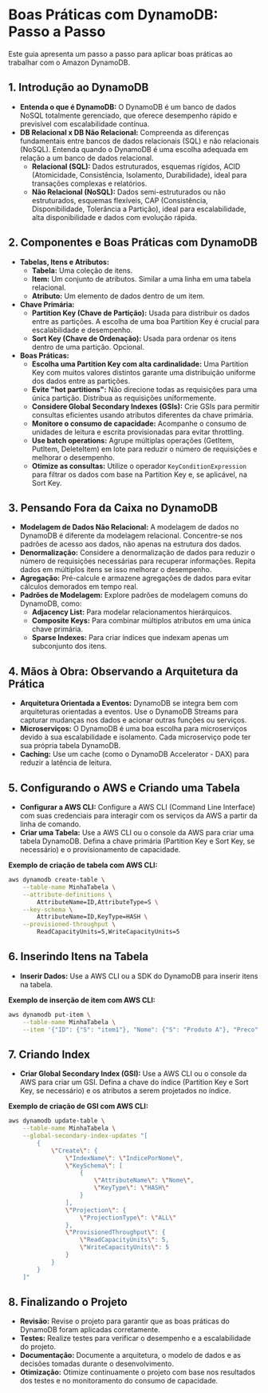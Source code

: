 # Boas Práticas com DynamoDB: Passo a Passo

Este guia apresenta um passo a passo para aplicar boas práticas ao trabalhar com o Amazon DynamoDB.

## 1. Introdução ao DynamoDB

*   **Entenda o que é DynamoDB:**  O DynamoDB é um banco de dados NoSQL totalmente gerenciado, que oferece desempenho rápido e previsível com escalabilidade contínua.
*   **DB Relacional x DB Não Relacional:** Compreenda as diferenças fundamentais entre bancos de dados relacionais (SQL) e não relacionais (NoSQL).  Entenda quando o DynamoDB é uma escolha adequada em relação a um banco de dados relacional.
    *   **Relacional (SQL):** Dados estruturados, esquemas rígidos, ACID (Atomicidade, Consistência, Isolamento, Durabilidade), ideal para transações complexas e relatórios.
    *   **Não Relacional (NoSQL):** Dados semi-estruturados ou não estruturados, esquemas flexíveis, CAP (Consistência, Disponibilidade, Tolerância a Partição), ideal para escalabilidade, alta disponibilidade e dados com evolução rápida.

## 2. Componentes e Boas Práticas com DynamoDB

*   **Tabelas, Itens e Atributos:**
    *   **Tabela:**  Uma coleção de itens.
    *   **Item:**  Um conjunto de atributos. Similar a uma linha em uma tabela relacional.
    *   **Atributo:**  Um elemento de dados dentro de um item.
*   **Chave Primária:**
    *   **Partition Key (Chave de Partição):** Usada para distribuir os dados entre as partições.  A escolha de uma boa Partition Key é crucial para escalabilidade e desempenho.
    *   **Sort Key (Chave de Ordenação):** Usada para ordenar os itens dentro de uma partição.  Opcional.
*   **Boas Práticas:**
    *   **Escolha uma Partition Key com alta cardinalidade:** Uma Partition Key com muitos valores distintos garante uma distribuição uniforme dos dados entre as partições.
    *   **Evite "hot partitions":**  Não direcione todas as requisições para uma única partição.  Distribua as requisições uniformemente.
    *   **Considere Global Secondary Indexes (GSIs):** Crie GSIs para permitir consultas eficientes usando atributos diferentes da chave primária.
    *   **Monitore o consumo de capacidade:** Acompanhe o consumo de unidades de leitura e escrita provisionadas para evitar throttling.
    *   **Use batch operations:**  Agrupe múltiplas operações (GetItem, PutItem, DeleteItem) em lote para reduzir o número de requisições e melhorar o desempenho.
    *   **Otimize as consultas:** Utilize o operador `KeyConditionExpression` para filtrar os dados com base na Partition Key e, se aplicável, na Sort Key.

## 3. Pensando Fora da Caixa no DynamoDB

*   **Modelagem de Dados Não Relacional:**  A modelagem de dados no DynamoDB é diferente da modelagem relacional. Concentre-se nos padrões de acesso aos dados, não apenas na estrutura dos dados.
*   **Denormalização:**  Considere a denormalização de dados para reduzir o número de requisições necessárias para recuperar informações.  Repita dados em múltiplos itens se isso melhorar o desempenho.
*   **Agregação:** Pré-calcule e armazene agregações de dados para evitar cálculos demorados em tempo real.
*   **Padrões de Modelagem:** Explore padrões de modelagem comuns do DynamoDB, como:
    *   **Adjacency List:** Para modelar relacionamentos hierárquicos.
    *   **Composite Keys:** Para combinar múltiplos atributos em uma única chave primária.
    *   **Sparse Indexes:** Para criar índices que indexam apenas um subconjunto dos itens.

## 4. Mãos à Obra: Observando a Arquitetura da Prática

*   **Arquitetura Orientada a Eventos:** DynamoDB se integra bem com arquiteturas orientadas a eventos.  Use o DynamoDB Streams para capturar mudanças nos dados e acionar outras funções ou serviços.
*   **Microserviços:** O DynamoDB é uma boa escolha para microserviços devido à sua escalabilidade e isolamento.  Cada microserviço pode ter sua própria tabela DynamoDB.
*   **Caching:** Use um cache (como o DynamoDB Accelerator - DAX) para reduzir a latência de leitura.

## 5. Configurando o AWS e Criando uma Tabela

*   **Configurar a AWS CLI:** Configure a AWS CLI (Command Line Interface) com suas credenciais para interagir com os serviços da AWS a partir da linha de comando.
*   **Criar uma Tabela:** Use a AWS CLI ou o console da AWS para criar uma tabela DynamoDB.  Defina a chave primária (Partition Key e Sort Key, se necessário) e o provisionamento de capacidade.

**Exemplo de criação de tabela com AWS CLI:**

```bash
aws dynamodb create-table \
    --table-name MinhaTabela \
    --attribute-definitions \
        AttributeName=ID,AttributeType=S \
    --key-schema \
        AttributeName=ID,KeyType=HASH \
    --provisioned-throughput \
        ReadCapacityUnits=5,WriteCapacityUnits=5
```

## 6. Inserindo Itens na Tabela

*   **Inserir Dados:** Use a AWS CLI ou a SDK do DynamoDB para inserir itens na tabela.

**Exemplo de inserção de item com AWS CLI:**

```bash
aws dynamodb put-item \
    --table-name MinhaTabela \
    --item '{"ID": {"S": "item1"}, "Nome": {"S": "Produto A"}, "Preco": {"N": "25.00"}}'
```

## 7. Criando Index

*   **Criar Global Secondary Index (GSI):** Use a AWS CLI ou o console da AWS para criar um GSI.  Defina a chave do índice (Partition Key e Sort Key, se necessário) e os atributos a serem projetados no índice.

**Exemplo de criação de GSI com AWS CLI:**

```bash
aws dynamodb update-table \
    --table-name MinhaTabela \
    --global-secondary-index-updates "[
        {
            \"Create\": {
                \"IndexName\": \"IndicePorNome\",
                \"KeySchema\": [
                    {
                        \"AttributeName\": \"Nome\",
                        \"KeyType\": \"HASH\"
                    }
                ],
                \"Projection\": {
                    \"ProjectionType\": \"ALL\"
                },
                \"ProvisionedThroughput\": {
                    \"ReadCapacityUnits\": 5,
                    \"WriteCapacityUnits\": 5
                }
            }
        }
    ]"
```

## 8. Finalizando o Projeto

*   **Revisão:** Revise o projeto para garantir que as boas práticas do DynamoDB foram aplicadas corretamente.
*   **Testes:** Realize testes para verificar o desempenho e a escalabilidade do projeto.
*   **Documentação:** Documente a arquitetura, o modelo de dados e as decisões tomadas durante o desenvolvimento.
*   **Otimização:** Otimize continuamente o projeto com base nos resultados dos testes e no monitoramento do consumo de capacidade.
